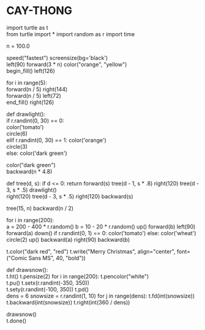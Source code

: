 # CAY-THONG
import turtle as t  
from turtle import *
import random as r
import time

n = 100.0

speed("fastest") 
screensize(bg='black')  
left(90)
forward(3 * n)
color("orange", "yellow")  
begin_fill()
left(126)

for i in range(5):  
    forward(n / 5)
    right(144)  
    forward(n / 5)
    left(72)  
end_fill()
right(126)


def drawlight():  
    if r.randint(0, 30) == 0:  
        color('tomato')  
        circle(6)  
    elif r.randint(0, 30) == 1:
        color('orange')  
        circle(3)  
    else:
        color('dark green')  


color("dark green")  
backward(n * 4.8)


def tree(d, s): 
    if d <= 0: return
    forward(s)
    tree(d - 1, s * .8)
    right(120)
    tree(d - 3, s * .5)
    drawlight()  
    right(120)
    tree(d - 3, s * .5)
    right(120)
    backward(s)


tree(15, n)
backward(n / 2)

for i in range(200):  
    a = 200 - 400 * r.random()
    b = 10 - 20 * r.random()
    up()
    forward(b)
    left(90)
    forward(a)
    down()
    if r.randint(0, 1) == 0:
        color('tomato')
    else:
        color('wheat')
    circle(2)
    up()
    backward(a)
    right(90)
    backward(b)

t.color("dark red", "red") 
t.write("Merry Christmas", align="center", font=("Comic Sans MS", 40, "bold"))

def drawsnow():  
    t.ht() 
    t.pensize(2) 
    for i in range(200): 
        t.pencolor("white")  
        t.pu()
        t.setx(r.randint(-350, 350))  
        t.sety(r.randint(-100, 350)) 
        t.pd()  
        dens = 6
        snowsize = r.randint(1, 10) 
        for j in range(dens): 
            t.fd(int(snowsize))
            t.backward(int(snowsize))
            t.right(int(360 / dens))  


drawsnow()  
t.done()  
